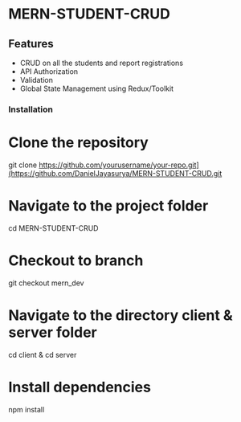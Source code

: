 # MERN-STUDENT-CRUD

## Features

- CRUD on all the students and report registrations
- API Authorization
- Validation
- Global State Management using Redux/Toolkit

### Installation

# Clone the repository
git clone https://github.com/yourusername/your-repo.git](https://github.com/DanielJayasurya/MERN-STUDENT-CRUD.git

# Navigate to the project folder
cd MERN-STUDENT-CRUD

# Checkout to branch
git checkout mern_dev

# Navigate to the directory client & server folder
cd client & cd server

# Install dependencies
npm install
